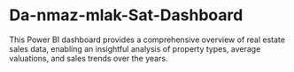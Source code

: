 # Da-nmaz-mlak-Sat-Dashboard
This Power BI dashboard provides a comprehensive overview of real estate sales data, enabling an insightful analysis of property types, average valuations, and sales trends over the years.
